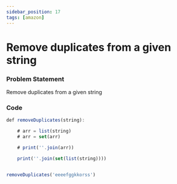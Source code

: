 ```yaml
---
sidebar_position: 17
tags: [amazon]
---
```


# Remove duplicates from a given string

### Problem Statement

Remove duplicates from a given string

### Code

```jsx title="Python Code"
def removeDuplicates(string):

    # arr = list(string)
    # arr = set(arr)

    # print(''.join(arr))

    print(''.join(set(list(string))))


removeDuplicates('eeeefggkkorss')
```
